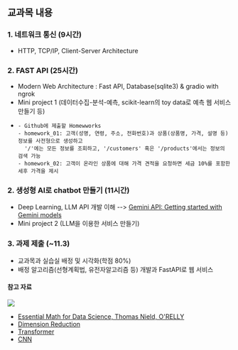 ## 교과목 내용
### 1. 네트워크 통신 (9시간)
- HTTP, TCP/IP, Client-Server Architecture
  
### 2. FAST API (25시간)
- Modern Web Architecture : Fast API, Database(sqlite3) & gradio with ngrok
- Mini project 1 (데이터수집-분석-예측, scikit-learn의 toy data로 예측 웹 서비스 만들기 등)
-     - Github에 제출할 Homewworks
      - homework_01: 고객(성명, 연령, 주소, 전화번호)과 상품(상품명, 가격, 설명 등) 정보를 사전형으로 생성하고
        '/'에는 모든 정보를 조회하고, '/customers' 혹은 '/products'에서는 정보의 검색 가능
      - homework_02: 고객이 온라인 상품에 대해 가격 견적을 요청하면 세금 10%를 포함한 세후 가격을 제시

  
### 2. 생성형 AI로 chatbot 만들기 (11시간)
- Deep Learning, LLM API 개발 이해 --> [Gemini API: Getting started with Gemini models](https://colab.research.google.com/github/google-gemini/cookbook/blob/main/quickstarts/Get_started.ipynb)
- Mini project 2 (LLM을 이용한 서비스 만들기)

### 3. 과제 제출 (~11.3)
- 교과목과 실습실 배정 및 시각화(학점 80%)
- 배정 알고리즘(선형계획법, 유전자알고리즘 등) 개발과 FastAPI로 웹 서비스
   
#### 참고 자료
![](https://www.oreilly.com/covers/urn:orm:book:9781098135492/400w/)
- [Essential Math for Data Science, Thomas Nield, O'RELLY](http://103.203.175.90:81/fdScript/RootOfEBooks/E%20Book%20collection%20-%202024%20-%20F/CSE%20%20IT%20AIDS%20ML/Essential_Math_for_Data_Science_Take_Control_of_Your_Data_with_Fundamental.pdf)
- [Dimension Reduction](https://dimensionality-reduction-293e465c2a3443e8941b016d.vercel.app/)
- [Transformer](https://poloclub.github.io/transformer-explainer/)
- [CNN](https://poloclub.github.io/cnn-explainer/)
